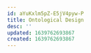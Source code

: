 ```yaml
---
id: aYuKxlm5pZ-E5jV4pyw-P
title: Ontological Design
desc: ''
updated: 1639762693867
created: 1639762693867
---
```


